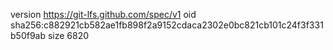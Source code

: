 version https://git-lfs.github.com/spec/v1
oid sha256:c882921cb582ae1fb898f2a9152cdaca2302e0bc821cb101c24f3f331b50f9ab
size 6820
